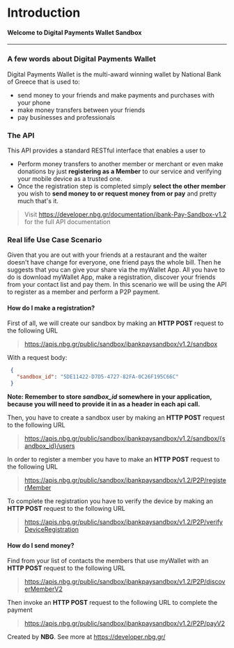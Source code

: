 # **Introduction**
#### Welcome to Digital Payments Wallet Sandbox
------------------------------------------------------------------------------------------

### A few words about Digital Payments Wallet 
Digital Payments Wallet is the multi-award winning wallet by National Bank of Greece that is used to:
- send money to your friends and make payments and purchases with your phone
- make money transfers between your friends
- pay businesses and professionals

### The API
This API provides a standard RESTful interface that enables a user to
- Perform money transfers to another member or merchant or even make donations by just  **registering as a Member**  to our service and verifying your mobile device as a trusted one. 
- Once the registration step is completed simply  **select the other member**  you wish to  **send money to or request money from or pay**  and pretty much that's it.
> Visit https://developer.nbg.gr/documentation/ibank-Pay-Sandbox-v1.2
> for the full API documentation
> 
### Real life Use Case Scenario
Given that you are out with your friends at a restaurant and the waiter doesn't have change for everyone, one friend pays the whole bill. Then he suggests that you can give your share via the myWallet App. 
All you have to do is download myWallet App, make a registration, discover your friends from your contact list and pay them.
In this scenario we will be using the API to register as a member and perform a P2P payment.

#### How do I make a registration?
First of all, we will create our sandbox by making an **HTTP POST** request to the following URL
>https://apis.nbg.gr/public/sandbox/ibankpaysandbox/v1.2/sandbox

With a request body:
```json
 {
   "sandbox_id": "5DE11422-D7D5-4727-82FA-0C26F195C66C"
 }
``` 

**Note: Remember to store *sandbox_id* somewhere in your application, because you will need to provide it in as a header in each api call.**

Then, you have to create a sandbox user by making an **HTTP POST** request to the following URL
>https://apis.nbg.gr/public/sandbox/ibankpaysandbox/v1.2/sandbox/{sandbox_id}/users

In order to register a member you have to make an **HTTP POST** request to the following URL
>https://apis.nbg.gr/public/sandbox/ibankpaysandbox/v1.2/P2P/registerMember

To complete the registration you have to verify the device by making an **HTTP POST** request to the following URL
>https://apis.nbg.gr/public/sandbox/ibankpaysandbox/v1.2/P2P/verifyDeviceRegistration
  
#### How do I send money?

Find from your list of contacts the members that use myWallet with an **HTTP POST** request to the following URL
>https://apis.nbg.gr/public/sandbox/ibankpaysandbox/v1.2/P2P/discoverMemberV2

Then invoke an **HTTP POST** request to the following URL to complete the payment
>https://apis.nbg.gr/public/sandbox/ibankpaysandbox/v1.2/P2P/payV2

Created by **NBG**. 
See more at https://developer.nbg.gr/
